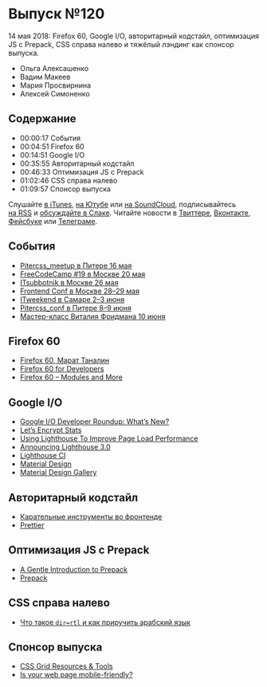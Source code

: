 # Выпуск №120

14 мая 2018: Firefox 60, Google I/O, авторитарный кодстайл, оптимизация JS с Prepack, CSS справа налево и тяжёлый лэндинг как спонсор выпуска.

- Ольга Алексашенко
- Вадим Макеев
- Мария Просвирнина
- Алексей Симоненко

## Содержание

- 00:00:17 События
- 00:04:51 Firefox 60
- 00:14:51 Google I/O
- 00:35:55 Авторитарный кодстайл
- 00:46:33 Оптимизация JS с Prepack
- 01:02:46 CSS справа налево
- 01:09:57 Спонсор выпуска

Слушайте [в iTunes](https://itunes.apple.com/podcast/id1080500016), [на Ютубе](https://www.youtube.com/playlist?list=PLMBnwIwFEFHcwuevhsNXkFTcadeX5R1Go) или [на SoundCloud](https://soundcloud.com/web-standards), подписывайтесь [на RSS](https://web-standards.ru/podcast/feed/) и [обсуждайте в Слаке](http://slack.web-standards.ru/). Читайте новости в [Твиттере](https://twitter.com/webstandards_ru), [Вконтакте](https://vk.com/webstandards_ru), [Фейсбуке](https://www.facebook.com/webstandardsru) или [Телеграме](https://t.me/webstandards_ru).

## События

- [Pitercss_meetup в Питере 16 мая](https://pitercss.timepad.ru/event/719233/)
- [FreeCodeCamp #19 в Москве 20 мая](https://www.facebook.com/events/377045849449717/)
- [ITsubbotnik в Москве 26 мая](https://events.epam.com/events/it-subbotnik-2018-spring)
- [Frontend Conf в Москве 28–29 мая](http://frontendconf.ru/)
- [ITweekend в Самаре 2–3 июня](https://events.epam.com/events/it-weekend-samara)
- [Pitercss_conf в Питере 8–9 июня](https://pitercss.com/)
- [Мастер-класс Виталия Фридмана 10 июня](https://htmlacademy.timepad.ru/event/723197/)

## Firefox 60

- [Firefox 60, Марат Таналин](http://tanalin.com/blog/2018/05/firefox-60/)
- [Firefox 60 for Developers](https://developer.mozilla.org/en-US/Firefox/Releases/60)
- [Firefox 60 – Modules and More](https://hacks.mozilla.org/2018/05/firefox-60-modules-and-more/)

## Google I/O

- [Google I/O Developer Roundup: What’s New?](https://www.smashingmagazine.com/2018/05/google-io-2018/)
- [Let’s Encrypt Stats](https://letsencrypt.org/stats/)
- [Using Lighthouse To Improve Page Load Performance](https://developers.google.com/web/updates/2018/05/lighthouse)
- [Announcing Lighthouse 3.0](https://developers.google.com/web/updates/2018/05/lighthouse3)
- [Lighthouse CI](https://github.com/ebidel/lighthouse-ci)
- [Material Design](https://material.io/)
- [Material Design Gallery](https://material.io/tools/gallery/)

## Авторитарный кодстайл

- [Карательные инструменты во фронтенде](https://medium.com/p/e5dd05b78b97)
- [Prettier](https://prettier.io/)

## Оптимизация JS с Prepack

- [A Gentle Introduction to Prepack](https://gist.github.com/gaearon/d85dccba72b809f56a9553972e5c33c4)
- [Prepack](https://prepack.io/)

## CSS справа налево

- [Что такое `dir=rtl` и как приручить арабский язык](https://habr.com/p/358148/)

## Спонсор выпуска

- [CSS Grid Resources & Tools](https://cssgrid.cc/)
- [Is your web page mobile-friendly?](https://search.google.com/test/mobile-friendly)
